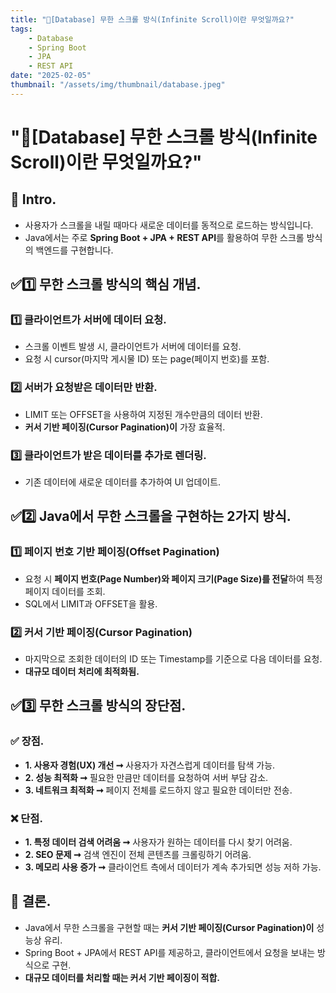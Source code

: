 ```yaml
---
title: "💾[Database] 무한 스크롤 방식(Infinite Scroll)이란 무엇일까요?"
tags:
    - Database
    - Spring Boot
    - JPA
    - REST API
date: "2025-02-05"
thumbnail: "/assets/img/thumbnail/database.jpeg"
---
```


# "💾[Database] 무한 스크롤 방식(Infinite Scroll)이란 무엇일까요?"
## 🍎 Intro.
- 사용자가 스크롤을 내릴 때마다 새로운 데이터를 동적으로 로드하는 방식입니다.
- Java에서는 주로 **Spring Boot + JPA + REST API**를 활용하여 무한 스크롤 방식의 백엔드를 구현합니다.

## ✅1️⃣ 무한 스크롤 방식의 핵심 개념.
### 1️⃣ 클라이언트가 서버에 데이터 요청.
- 스크롤 이벤트 발생 시, 클라이언트가 서버에 데이터를 요청.
- 요청 시 cursor(마지막 게시물 ID) 또는 page(페이지 번호)를 포함.

### 2️⃣ 서버가 요청받은 데이터만 반환.
- LIMIT 또는 OFFSET을 사용하여 지정된 개수만큼의 데이터 반환.
- **커서 기반 페이징(Cursor Pagination)이** 가장 효율적.

### 3️⃣ 클라이언트가 받은 데이터를 추가로 렌더링.
- 기존 데이터에 새로운 데이터를 추가하여 UI 업데이트.

## ✅2️⃣ Java에서 무한 스크롤을 구현하는 2가지 방식.
### 1️⃣ 페이지 번호 기반 페이징(Offset Pagination)
- 요청 시 **페이지 번호(Page Number)와 페이지 크기(Page Size)를 전달**하여 특정 페이지 데이터를 조회.
- SQL에서 LIMIT과 OFFSET을 활용.

### 2️⃣ 커서 기반 페이징(Cursor Pagination)
- 마지막으로 조회한 데이터의 ID 또는 Timestamp를 기준으로 다음 데이터를 요청.
- **대규모 데이터 처리에 최적화됨.**

## ✅3️⃣ 무한 스크롤 방식의 장단점.
### ✅ 장점.
- **1. 사용자 경험(UX) 개선 ➞** 사용자가 자견스럽게 데이터를 탐색 가능.
- **2. 성능 최적화 ➞** 필요한 만큼만 데이터를 요청하여 서버 부담 감소.
- **3. 네트워크 최적화 ➞** 페이지 전체를 로드하지 않고 필요한 데이터만 전송.

### ❌ 단점.
- **1. 특정 데이터 검색 어려움 ➞** 사용자가 원하는 데이터를 다시 찾기 어려움.
- **2. SEO 문제 ➞** 검색 엔진이 전체 콘텐츠를 크롤링하기 어려움.
- **3. 메모리 사용 증가 ➞** 클라이언트 측에서 데이터가 계속 추가되면 성능 저하 가능.

## 🚀 결론.
- Java에서 무한 스크롤을 구현할 때는 **커서 기반 페이징(Cursor Pagination)이** 성능상 유리.
- Spring Boot + JPA에서 REST API를 제공하고, 클라이언트에서 요청을 보내는 방식으로 구현.
- **대규모 데이터를 처리할 때는 커서 기반 페이징이 적합.**
